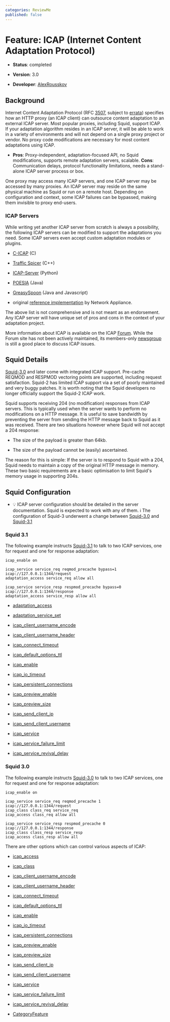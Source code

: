 ```yaml
---
categories: ReviewMe
published: false
---
```

# Feature: ICAP (Internet Content Adaptation Protocol)

  - **Status**: completed

  - **Version**: 3.0

  - **Developer**:
    [AlexRousskov](/AlexRousskov)

## Background

Internet Content Adaptation Protocol (RFC
[3507](http://www.rfc-editor.org/rfc/rfc3507.txt), subject to
[errata](http://www.measurement-factory.com/std/icap/)) specifies how an
HTTP proxy (an ICAP client) can outsource content adaptation to an
external ICAP server. Most popular proxies, including Squid, support
ICAP. If your adaptation algorithm resides in an ICAP server, it will be
able to work in a variety of environments and will not depend on a
single proxy project or vendor. No proxy code modifications are
necessary for most content adaptations using ICAP.

  - **Pros**: Proxy-independent, adaptation-focused API, no Squid
    modifications, supports remote adaptation servers, scalable.
    **Cons**: Communication delays, protocol functionality limitations,
    needs a stand-alone ICAP server process or box.

One proxy may access many ICAP servers, and one ICAP server may be
accessed by many proxies. An ICAP server may reside on the same physical
machine as Squid or run on a remote host. Depending on configuration and
context, some ICAP failures can be bypassed, making them invisible to
proxy end-users.

### ICAP Servers

While writing yet another ICAP server from scratch is always a
possibility, the following ICAP servers can be modified to support the
adaptations you need. Some ICAP servers even accept custom adaptation
modules or plugins.

  - [C-ICAP](http://c-icap.sourceforge.net/) (C)

  - [Traffic Spicer](http://spicer.measurement-factory.com/) (C++)

  - [ICAP-Server](http://icap-server.sourceforge.net) (Python)

  - [POESIA](http://www.poesia-filter.org/) (Java)

  - [GreasySpoon](http://greasyspoon.sourceforge.net/) (Java and
    Javascript)

  - original [reference
    implementation](http://www.icap-forum.org/documents/other/icap-server10.zip)
    by Network Appliance.

The above list is not comprehensive and is not meant as an endorsement.
Any ICAP server will have unique set of pros and cons in the context of
your adaptation project.

More information about ICAP is available on the ICAP
[Forum](http://www.icap-forum.org/). While the Forum site has not been
actively maintained, its members-only
[newsgroup](http://www.icap-forum.org/chat/) is still a good place to
discuss ICAP issues.

## Squid Details

[Squid-3.0](/Releases/Squid-3.0)
and later come with integrated ICAP support. Pre-cache REQMOD and
RESPMOD vectoring points are supported, including request satisfaction.
Squid-2 has limited ICAP support via a set of poorly maintained and very
buggy patches. It is worth noting that the Squid developers no longer
officially support the Squid-2 ICAP work.

Squid supports receiving 204 (no modification) responses from ICAP
servers. This is typically used when the server wants to perform no
modifications on a HTTP message. It is useful to save bandwidth by
preventing the server from sending the HTTP message back to Squid as it
was received. There are two situations however where Squid will not
accept a 204 response:

  - The size of the payload is greater than 64kb.

  - The size of the payload cannot be (easily) ascertained.

The reason for this is simple: If the server is to respond to Squid with
a 204, Squid needs to maintain a copy of the original HTTP message in
memory. These two basic requirements are a basic optimisation to limit
Squid's memory usage in supporting 204s.

## Squid Configuration

  - :bulb:
    ICAP server configuration should be detailed in the server
    documentation. Squid is expected to work with any of them.
    :information_source:
    The configuration of Squid-3 underwent a change between
    [Squid-3.0](/Releases/Squid-3.0)
    and
    [Squid-3.1](/Releases/Squid-3.1)

### Squid 3.1

The following example instructs
[Squid-3.1](/Releases/Squid-3.1)
to talk to two ICAP services, one for request and one for response
adaptation:

    icap_enable on
    
    icap_service service_req reqmod_precache bypass=1 icap://127.0.0.1:1344/request
    adaptation_access service_req allow all
    
    icap_service service_resp respmod_precache bypass=0 icap://127.0.0.1:1344/response
    adaptation_access service_resp allow all

  - [adaptation_access](http://www.squid-cache.org/Doc/config/adaptation_access)

  - [adaptation_service_set](http://www.squid-cache.org/Doc/config/adaptation_service_set)

  - [icap_client_username_encode](http://www.squid-cache.org/Doc/config/icap_client_username_encode)

  - [icap_client_username_header](http://www.squid-cache.org/Doc/config/icap_client_username_header)

  - [icap_connect_timeout](http://www.squid-cache.org/Doc/config/icap_connect_timeout)

  - [icap_default_options_ttl](http://www.squid-cache.org/Doc/config/icap_default_options_ttl)

  - [icap_enable](http://www.squid-cache.org/Doc/config/icap_enable)

  - [icap_io_timeout](http://www.squid-cache.org/Doc/config/icap_io_timeout)

  - [icap_persistent_connections](http://www.squid-cache.org/Doc/config/icap_persistent_connections)

  - [icap_preview_enable](http://www.squid-cache.org/Doc/config/icap_preview_enable)

  - [icap_preview_size](http://www.squid-cache.org/Doc/config/icap_preview_size)

  - [icap_send_client_ip](http://www.squid-cache.org/Doc/config/icap_send_client_ip)

  - [icap_send_client_username](http://www.squid-cache.org/Doc/config/icap_send_client_username)

  - [icap_service](http://www.squid-cache.org/Doc/config/icap_service)

  - [icap_service_failure_limit](http://www.squid-cache.org/Doc/config/icap_service_failure_limit)

  - [icap_service_revival_delay](http://www.squid-cache.org/Doc/config/icap_service_revival_delay)

### Squid 3.0

The following example instructs
[Squid-3.0](/Releases/Squid-3.0)
to talk to two ICAP services, one for request and one for response
adaptation:

    icap_enable on
    
    icap_service service_req reqmod_precache 1 icap://127.0.0.1:1344/request
    icap_class class_req service_req
    icap_access class_req allow all
    
    icap_service service_resp respmod_precache 0 icap://127.0.0.1:1344/response
    icap_class class_resp service_resp
    icap_access class_resp allow all

There are other options which can control various aspects of ICAP:

  - [icap_access](http://www.squid-cache.org/Doc/config/icap_access)

  - [icap_class](http://www.squid-cache.org/Doc/config/icap_class)

  - [icap_client_username_encode](http://www.squid-cache.org/Doc/config/icap_client_username_encode)

  - [icap_client_username_header](http://www.squid-cache.org/Doc/config/icap_client_username_header)

  - [icap_connect_timeout](http://www.squid-cache.org/Doc/config/icap_connect_timeout)

  - [icap_default_options_ttl](http://www.squid-cache.org/Doc/config/icap_default_options_ttl)

  - [icap_enable](http://www.squid-cache.org/Doc/config/icap_enable)

  - [icap_io_timeout](http://www.squid-cache.org/Doc/config/icap_io_timeout)

  - [icap_persistent_connections](http://www.squid-cache.org/Doc/config/icap_persistent_connections)

  - [icap_preview_enable](http://www.squid-cache.org/Doc/config/icap_preview_enable)

  - [icap_preview_size](http://www.squid-cache.org/Doc/config/icap_preview_size)

  - [icap_send_client_ip](http://www.squid-cache.org/Doc/config/icap_send_client_ip)

  - [icap_send_client_username](http://www.squid-cache.org/Doc/config/icap_send_client_username)

  - [icap_service](http://www.squid-cache.org/Doc/config/icap_service)

  - [icap_service_failure_limit](http://www.squid-cache.org/Doc/config/icap_service_failure_limit)

  - [icap_service_revival_delay](http://www.squid-cache.org/Doc/config/icap_service_revival_delay)

<!-- end list -->

  - [CategoryFeature](/CategoryFeature)
